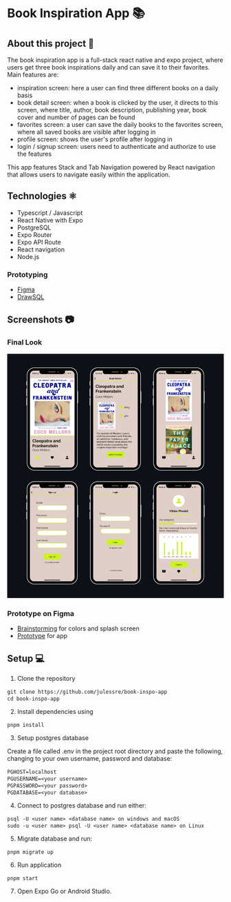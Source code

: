<h1>Book Inspiration App 📚</h1>

<h2>About this project 📝</h2>
The book inspiration app is a full-stack react native and expo project, where users get three book inspirations daily and can save it to their favorites. 
Main features are:

- inspiration screen: here a user can find three different books on a daily basis
- book detail screen: when a book is clicked by the user, it directs to this screen, where title, author, book description, publishing year, book cover and number of pages can be found
- favorites screen: a user can save the daily books to the favorites screen, where all saved books are visible after logging in
- profile screen: shows the user's profile after logging in
- login / signup screen: users need to authenticate and authorize to use the features

This app features Stack and Tab Navigation powered by React navigation that allows users to navigate easily within the application.

<h2>Technologies ⚛️ </h2>

- Typescript / Javascript
- React Native with Expo
- PostgreSQL
- Expo Router
- Expo API Route
- React navigation
- Node.js

<h3> Prototyping </h3>

- <a href="https://www.figma.com/file/TGqqnsSnFT4GQNSfARccEL/Final-project---app?type=design&node-id=12%3A1053&mode=design&t=9d6NaawxutprA8ZX-1">Figma</a>
- <a href="https://drawsql.app/teams/jules-team-2/diagrams/final-project">DrawSQL</a>

<h2>Screenshots 📷</h2>

<h3>Final Look </h3>
<p align="left">
  <img src="./assets/screenshots.png" width="800" alt="screenshots of app">
</p>

<h3>Prototype on Figma</h3>

- <a href="https://www.figma.com/file/TGqqnsSnFT4GQNSfARccEL/Final-project---app?type=design&node-id=0%3A1&mode=design&t=9d6NaawxutprA8ZX-1">Brainstorming</a> for colors and splash screen
- <a href="https://www.figma.com/file/TGqqnsSnFT4GQNSfARccEL/Final-project---app?type=design&node-id=12%3A1053&mode=design&t=9d6NaawxutprA8ZX-1">Prototype</a> for app

<h2>Setup 💻</h2>

1. Clone the repository

```
git clone https://github.com/julessre/book-inspo-app
cd book-inspo-app
```

2. Install dependencies using

```
pnpm install
```

3. Setup postgres database

Create a file called .env in the project root directory and paste the following, changing to your own username, password and database:

```
PGHOST=localhost
PGUSERNAME=<your username>
PGPASSWORD=<your password>
PGDATABASE=<your database>
```

4. Connect to postgres database and run either:

```
psql -U <user name> <database name> on windows and macOS
sudo -u <user name> psql -U <user name> <database name> on Linux
```

5. Migrate database and run:

```
pnpm migrate up
```

6. Run application

```
pnpm start
```

7. Open Expo Go or Android Studio.
